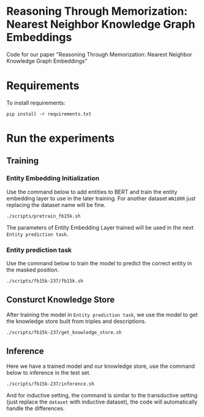 # Reasoning Through Memorization: Nearest Neighbor Knowledge Graph Embeddings

Code for our paper "Reasoning Through Memorization: Nearest Neighbor Knowledge Graph Embeddings"

Requirements
==========
To install requirements:

```
pip install -r requirements.txt
```


Run the experiments
==========

## Training

### Entity Embedding Initialization

Use the command below to add entities to BERT and train the entity embedding layer to use in the later training. For another dataset `WN18RR` just replacing the dataset name will be fine.

```shell
./scripts/pretrain_fb15k.sh
```

The parameters of Entity Embedding Layer trained will be used in the next `Entity prediction task`.

 ### Entity prediction task

Use the command below to train the model to predict the correct entity in the masked position.

```shell
./scripts/fb15k-237/fb15k.sh
```

## Consturct Knowledge Store

After training the model in `Entity prediction task`, we use the model to get the knowledge store built from triples and descriptions.

```shell
./scripts/fb15k-237/get_knowledge_store.sh
```

## Inference

Here we have a trained model and our knowledge store, use the command below to inference in the test set.

```shell
./scripts/fb15k-237/inference.sh
```

And for inductive setting, the command is similar to the transductive setting (just replace the `dataset` with inductive dataset), the code will automatically handle the differences.
